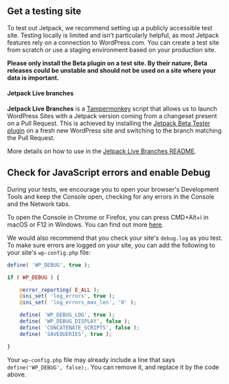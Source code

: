 ## Get a testing site

To test out Jetpack, we recommend setting up a publicly accessible test site. Testing locally is limited and isn’t particularly helpful, as most Jetpack features rely on a connection to WordPress.com. You can create a test site from scratch or use a staging environment based on your production site.

**Please only install the Beta plugin on a test site. By their nature, Beta releases could be unstable and should not be used on a site where your data is important.**

#### Jetpack Live branches

**Jetpack Live Branches** is a [Tampermonkey](https://tampermonkey.net/) script that allows us to launch WordPress Sites with a Jetpack version coming from a changeset present on a Pull Request. This is achieved by installing the [Jetpack Beta Tester plugin](https://github.com/Automattic/jetpack-beta) on a fresh new WordPress site and switching to the branch matching the Pull Request.

More details on how to use in the [Jetpack Live Branches README](https://github.com/Automattic/jetpack/blob/master/tools/jetpack-live-branches/README.md#readme).

## Check for JavaScript errors and enable Debug

During your tests, we encourage you to open your browser's Development Tools and keep the Console open, checking for any errors in the Console and the Network tabs.

To open the Console in Chrome or Firefox, you can press CMD+Alt+i in macOS or F12 in Windows. You can find out more [here](https://wordpress.org/support/article/using-your-browser-to-diagnose-javascript-errors/).

We would also recommend that you check your site's `debug.log` as you test.
To make sure errors are logged on your site, you can add the following to your site's `wp-config.php` file:

```php
define( 'WP_DEBUG', true );

if ( WP_DEBUG ) {

	@error_reporting( E_ALL );
	@ini_set( 'log_errors', true );
	@ini_set( 'log_errors_max_len', '0' );

	define( 'WP_DEBUG_LOG', true );
	define( 'WP_DEBUG_DISPLAY', false );
	define( 'CONCATENATE_SCRIPTS', false );
	define( 'SAVEQUERIES', true );

}
```

Your `wp-config.php` file may already include a line that says `define('WP_DEBUG', false);`. You can remove it, and replace it by the code above.
